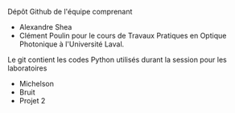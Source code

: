 Dépôt Github de l'équipe comprenant
- Alexandre Shea
- Clément Poulin
pour le cours de Travaux Pratiques en Optique Photonique à l'Université Laval.

Le git contient les codes Python utilisés durant la session pour les laboratoires
- Michelson
- Bruit
- Projet 2
  
